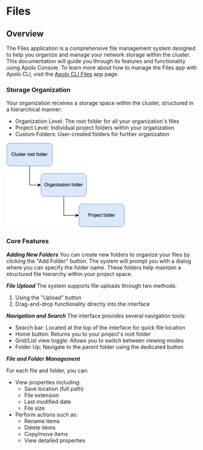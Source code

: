 # Files

## Overview

The Files application is a comprehensive file management system designed to help you organize and manage your network storage within the cluster. This documentation will guide you through its features and functionality using Apolo Console. To learn more about how to manage the Files app with Apolo CLI, visit the [Apolo CLI Files](../../../apolo-concepts-cli/apps/files.md) app page.

### **Storage Organization**

Your organization receives a storage space within the cluster, structured in a hierarchical manner:

* Organization Level: The root folder for all your organization's files
* Project Level: Individual project folders within your organization
* Custom Folders: User-created folders for further organization

![](/docs/.gitbook/assets/console_screenshots/FilesAppStructure.png)

### **Core Features**

_**Adding New Folders**_ You can create new folders to organize your files by clicking the "Add Folder" button. The system will prompt you with a dialog where you can specify the folder name. These folders help maintain a structured file hierarchy within your project space.

_**File Upload**_ The system supports file uploads through two methods:

1. Using the "Upload" button
2. Drag-and-drop functionality directly into the interface

_**Navigation and Search**_ The interface provides several navigation tools:

* Search bar: Located at the top of the interface for quick file location
* Home button: Returns you to your project's root folder
* Grid/List view toggle: Allows you to switch between viewing modes
* Folder Up: Navigate to the parent folder using the dedicated button

_**File and Folder Management**_

For each file and folder, you can:

* View properties including:
  * Save location (full path)
  * File extension
  * Last modified date
  * File size
* Perform actions such as:
  * Rename items
  * Delete items
  * Copy/move items
  * View detailed properties
